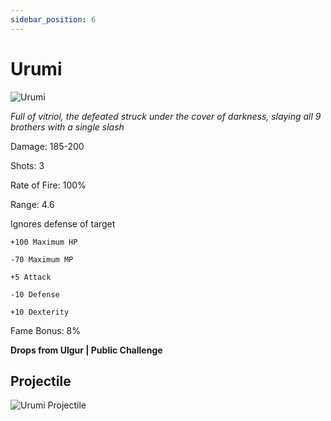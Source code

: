 ```yaml
---
sidebar_position: 6
---
```


# Urumi

![Urumi](https://vwiki.valorserver.com/api/item/picture/Urumi)

<i>Full of vitriol, the defeated struck under the cover of darkness, slaying all 9 brothers with a single slash</i>

Damage: 185-200

Shots: 3

Rate of Fire: 100%

Range: 4.6

Ignores defense of target

    +100 Maximum HP

    -70 Maximum MP
    
    +5 Attack
    
    -10 Defense
    
    +10 Dexterity
    
Fame Bonus: 8%

**Drops from Ulgur | Public Challenge**

## Projectile

![Urumi Projectile](https://cdn.discordapp.com/attachments/953134990428868629/969067810976301067/urumi.gif)
